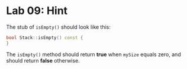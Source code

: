 # Lab 09: Hint

The stub of `isEmpty()` should look like this:

``` cpp
bool Stack::isEmpty() const {
}
```

The `isEmpty()` method should return **true** when `mySize` equals zero, and should return **false** otherwise.